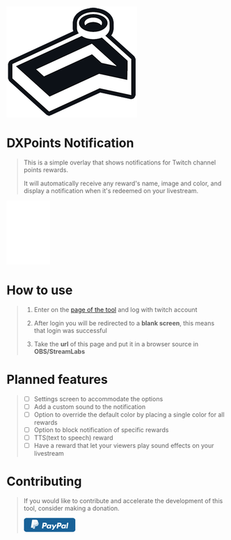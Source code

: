 ![logo]( /DXPN_ReadMe.png ) 


# DXPoints Notification

> This is a simple overlay that shows notifications for Twitch channel points rewards.
> 
> It will automatically receive any reward's name, image and color, and display a notification when it's redeemed on your livestream.

 ![logo]( /animation_preview.png ) 

# How to use
> 1. Enter on the [page of the tool](https://dx3006.github.io/DXPN/) and log with twitch account
> 
> 2. After login you will be redirected to a **blank screen**, this means that login was successful
> 
> 3. Take the **url** of this page and put it in a browser source in **OBS/StreamLabs**


# Planned features

> - [ ] Settings screen to accommodate the options
> - [ ] Add a custom sound to the notification
> - [ ] Option to override the default color by placing a single color for all rewards
> - [ ] Option to block notification of specific rewards
> - [ ] TTS(text to speech) reward
> - [ ] Have a reward that let your viewers play sound effects on your livestream

# Contributing
> If you would like to contribute and accelerate the development of this tool, consider making a donation.
> 
> [ ![Paypal]( /paypal_button.png ) ](https://dx3006.github.io/DXPN/)

